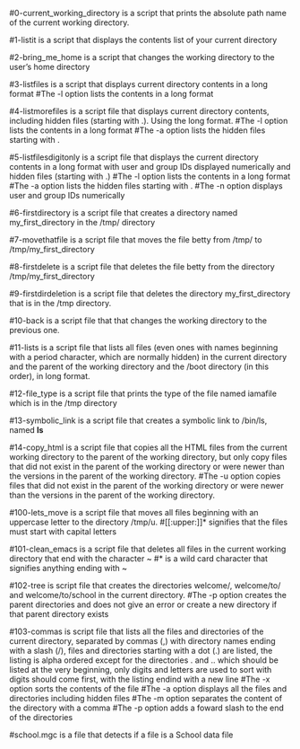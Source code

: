 #0-current_working_directory is a script that prints the absolute path name of the current working directory.

#1-listit is a script that displays the contents list of your current directory

#2-bring_me_home is a script that changes the working directory to the user’s home directory

#3-listfiles is a script that displays current directory contents in a long format
#The -l option lists the contents in a long format

#4-listmorefiles is a script file that displays current directory contents, including hidden files (starting with .). Using the long format.
#The -l option lists the contents in a long format
#The -a option lists the hidden files starting with .

#5-listfilesdigitonly is a script file that displays the current directory contents in a long format with user and group IDs displayed numerically and hidden files (starting with .)
#The -l option lists the contents in a long format
#The -a option lists the hidden files starting with .
#The -n option displays user and group IDs numerically

#6-firstdirectory is a script file that creates a directory named my_first_directory in the /tmp/ directory

#7-movethatfile is a script file that moves the file betty from /tmp/ to /tmp/my_first_directory

#8-firstdelete is a script file that deletes the file betty from the directory /tmp/my_first_directory

#9-firstdirdeletion is a script file that deletes the directory my_first_directory that is in the /tmp directory.

#10-back is a script file that that changes the working directory to the previous one.

#11-lists is a script file that lists all files (even ones with names beginning with a period character, which are normally hidden) in the current directory and the parent of the working directory and the /boot directory (in this order), in long format.

#12-file_type is a script file that prints the type of the file named iamafile which is in the /tmp directory

#13-symbolic_link is a script file that creates a symbolic link to /bin/ls, named __ls__

#14-copy_html is a script file that copies all the HTML files from the current working directory to the parent of the working directory, but only copy files that did not exist in the parent of the working directory or were newer than the versions in the parent of the working directory.
#The -u option  copies files that did not exist in the parent of the working directory or were newer than the versions in the parent of the working directory.

#100-lets_move is a script file that moves all files beginning with an uppercase letter to the directory /tmp/u.
#[[:upper:]]* signifies that the files must start with capital letters

#101-clean_emacs is a script file that deletes all files in the current working directory that end with the character ~
#* is a wild card character that signifies anything ending with ~

#102-tree is script file that creates the directories welcome/, welcome/to/ and welcome/to/school in the current directory.
#The -p option creates the parent directories and does not give an error or create a new directory if that parent directory exists

#103-commas is script file that lists all the files and directories of the current directory, separated by commas (,) with directory names ending with a slash (/), files and directories starting with a dot (.) are listed, the listing is alpha ordered except for the directories . and .. which should be listed at the very beginning, only digits and letters are used to sort with digits should come first, with the listing endind with a new line
#The -x option sorts the contents of the file
#The -a option displays all the files and directories including hidden files
#The -m option separates the content of the directory with a comma
#The -p option adds a foward slash to the end of the directories

#school.mgc is a file that detects if a file is a School data file
